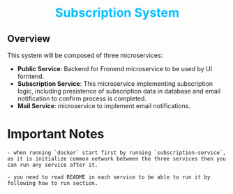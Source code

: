 <h1 align="center" style="border-bottom: none;color: #00BFFF;">Subscription System</h1>


## Overview

This system will be composed of three microservices:

- **Public Service**: Backend for Fronend microservice to be used by UI forntend.
- **Subscription Service**: This microservice implementing subscription logic, including presistence of subscription data in database and email notification to confirm process is completed.
- **Mail Service**: microservice to implement email notifications.

# Important Notes
```
- when running `docker` start first by running `subscription-service`, as it is initialize common network between the three services then you can run any service after it.

- you need to read README in each service to be able to run it by following how to run section.
```